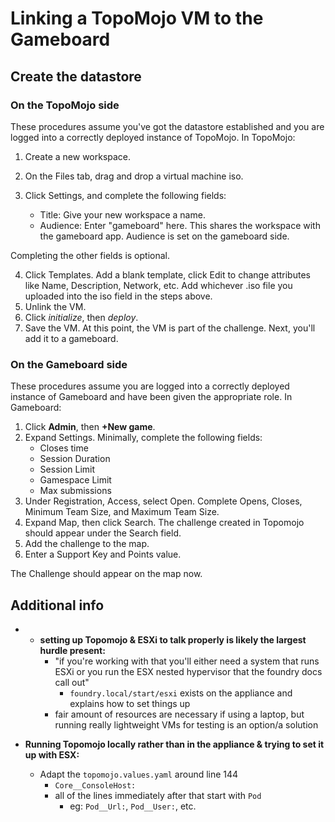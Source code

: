 # Linking a TopoMojo VM to the Gameboard

## Create the datastore

<!--Get Matt or Jarrett to help with this section.-->

### On the TopoMojo side

These procedures assume you've got the datastore established and you are logged into a correctly deployed instance of TopoMojo. In TopoMojo:

1. Create a new workspace.

2. On the Files tab, drag and drop a virtual machine iso. <!--Where do they get the ISOs?-->

3. Click Settings, and complete the following fields: 

   - Title: Give your new workspace a name.
   - Audience: Enter "gameboard" here. This shares the workspace with the gameboard app. Audience is set on the gameboard side. 

Completing the other fields is optional. 

4. Click Templates. Add a blank template, click Edit to change attributes like Name, Description, Network, etc. Add whichever .iso file you uploaded into the iso field in the steps above.
5. Unlink the VM. 
6. Click *initialize*, then *deploy*. <!--Matt configured Alpine in the VM console here - will others have to do the same after deploying? Different instructions for different OS's?-->
7. Save the VM. At this point, the VM is part of the challenge. Next, you'll add it to a gameboard.

### On the Gameboard side

These procedures assume you are logged into a correctly deployed instance of Gameboard and have been given the appropriate role. In Gameboard:

1. Click **Admin**, then **+New game**.
2. Expand Settings. Minimally, complete the following fields:
   - Closes time
   - Session Duration
   - Session Limit
   - Gamespace Limit
   - Max submissions
3. Under Registration, Access, select Open. Complete Opens, Closes,  Minimum Team Size, and Maximum Team Size.
4. Expand Map, then click Search. The challenge created in Topomojo should appear under the Search field.
5. Add the challenge to the map. 
6. Enter a Support Key and Points value.

The Challenge should appear on the map now.

## Additional info

<!--Get with Matt or Jarrett on this, but this should probably be moved up under ESXi.-->

- - **setting up Topomojo & ESXi to talk properly is likely the largest hurdle present:**
    - "if you're working with that you'll either need a system that runs ESXi or you run the ESX nested hypervisor that the foundry docs call out"
      - `foundry.local/start/esxi` exists on the appliance and explains how to set things up
    - fair amount of resources are necessary if using a laptop, but running really lightweight VMs for testing is an option/a solution

- **Running Topomojo locally rather than in the appliance & trying to set it up with ESX:**
  - Adapt the `topomojo.values.yaml` around line 144
    - `Core__ConsoleHost:`
    - all of the lines immediately after that start with `Pod`
      - eg: `Pod__Url:`, `Pod__User:`, etc.